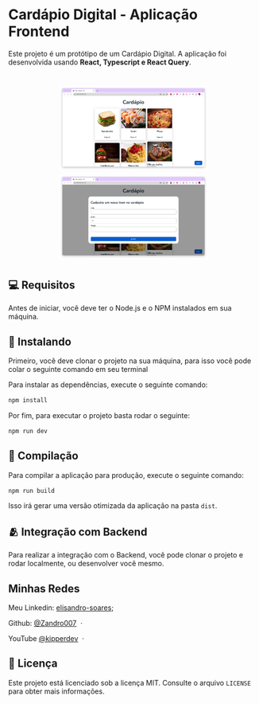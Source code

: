 # Cardápio Digital - Aplicação Frontend

Este projeto é um protótipo de um Cardápio Digital. A aplicação foi desenvolvida usando **React, Typescript e React Query**.

<h1 align="center">
    <img src="./public/home.png" width="300"/>
    <img src="./public/modal.png" width="300"/>
</h1>

## 💻 Requisitos

Antes de iniciar, você deve ter o Node.js e o NPM instalados em sua máquina.

## 🚀 Instalando

Primeiro, você deve clonar o projeto na sua máquina, para isso você
pode colar o seguinte comando em seu terminal

Para instalar as dependências, execute o seguinte comando:

```bash
npm install
```

Por fim, para executar o projeto basta rodar o seguinte:

```bash
npm run dev
```

## 🔧 Compilação

Para compilar a aplicação para produção, execute o seguinte comando:

```bash
npm run build
```
Isso irá gerar uma versão otimizada da aplicação na pasta `dist`.

## 🫂 Integração com Backend

Para realizar a integração com o Backend, você pode clonar o projeto e rodar localmente, ou desenvolver você mesmo.

## Minhas Redes

Meu Linkedin: [elisandro-soares](https://www.linkedin.com/in/elisandro-soares/); 

Github: [@Zandro007](https://github.com/Zandro007) &nbsp;&middot;&nbsp;

YouTube [@kipperdev](https://www.youtube.com/@kipperdev) &nbsp;&middot;&nbsp;


## 📝 Licença

Este projeto está licenciado sob a licença MIT. Consulte o arquivo `LICENSE` para obter mais informações.
